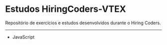 # Estudos HiringCoders-VTEX

Repositório de exercícios e estudos desenvolvidos durante o Hiring Coders.
<hr>

* JavaScript
